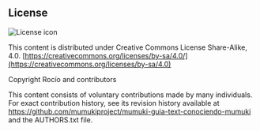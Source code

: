 ## License
![License icon](https://licensebuttons.net/l/by-sa/3.0/88x31.png)

This content is distributed under Creative Commons License Share-Alike, 4.0. [https://creativecommons.org/licenses/by-sa/4.0/](https://creativecommons.org/licenses/by-sa/4.0)

Copyright Rocío and contributors

This content consists of voluntary contributions made by many
individuals. For exact contribution history, see its revision history
available at https://github.com/mumukiproject/mumuki-guia-text-conociendo-mumuki and the AUTHORS.txt file.

